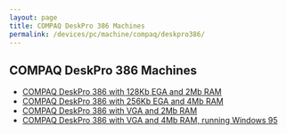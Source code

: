 ```yaml
---
layout: page
title: COMPAQ DeskPro 386 Machines
permalink: /devices/pc/machine/compaq/deskpro386/
---
```


COMPAQ DeskPro 386 Machines
---

* [COMPAQ DeskPro 386 with 128Kb EGA and 2Mb RAM](ega/2048kb/)
* [COMPAQ DeskPro 386 with 256Kb EGA and 4Mb RAM](ega/4096kb/)
* [COMPAQ DeskPro 386 with VGA and 2Mb RAM](vga/2048kb/)
* [COMPAQ DeskPro 386 with VGA and 4Mb RAM, running Windows 95](vga/4096kb/)
